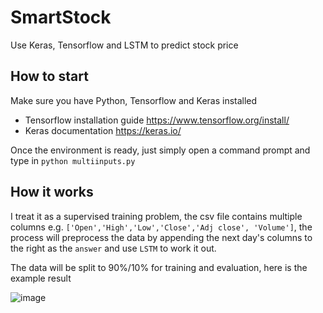# SmartStock
Use Keras, Tensorflow and LSTM to predict stock price

## How to start
Make sure you have Python, Tensorflow and Keras installed
- Tensorflow installation guide https://www.tensorflow.org/install/
- Keras documentation https://keras.io/

Once the environment is ready, just simply open a command prompt and type in `python multiinputs.py`

## How it works
I treat it as a supervised training problem, the csv file contains multiple columns e.g. `['Open','High','Low','Close','Adj close', 'Volume']`,
the process will preprocess the data by appending the next day's columns to the right as the `answer` and use `LSTM` to work it out.

The data will be split to 90%/10% for training and evaluation, here is the example result

![image](https://user-images.githubusercontent.com/3387099/34645411-ab279e96-f398-11e7-861f-82656bf73eb2.png)

